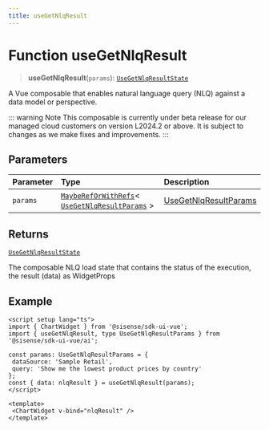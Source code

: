 ```yaml
---
title: useGetNlqResult
---
```


# Function useGetNlqResult <Badge type="beta" text="Beta" />

> **useGetNlqResult**(`params`): [`UseGetNlqResultState`](../interfaces/interface.UseGetNlqResultState.md)

A Vue composable that enables natural language query (NLQ) against a data model or perspective.

::: warning Note
This composable is currently under beta release for our managed cloud customers on version L2024.2 or above. It is subject to changes as we make fixes and improvements.
:::

## Parameters

| Parameter | Type | Description |
| :------ | :------ | :------ |
| `params` | [`MaybeRefOrWithRefs`](../type-aliases/type-alias.MaybeRefOrWithRefs.md)\< [`UseGetNlqResultParams`](../interfaces/interface.UseGetNlqResultParams.md) \> | [UseGetNlqResultParams](../interfaces/interface.UseGetNlqResultParams.md) |

## Returns

[`UseGetNlqResultState`](../interfaces/interface.UseGetNlqResultState.md)

The composable NLQ load state that contains the status of the execution, the result (data) as WidgetProps

## Example

```vue
<script setup lang="ts">
import { ChartWidget } from '@sisense/sdk-ui-vue';
import { useGetNlqResult, type UseGetNlqResultParams } from '@sisense/sdk-ui-vue/ai';

const params: UseGetNlqResultParams = {
 dataSource: 'Sample Retail',
 query: 'Show me the lowest product prices by country'
};
const { data: nlqResult } = useGetNlqResult(params);
</script>

<template>
 <ChartWidget v-bind="nlqResult" />
</template>
```

